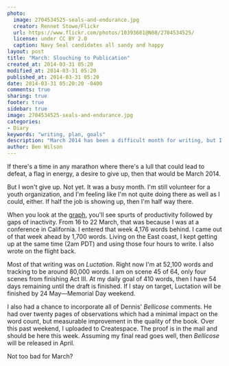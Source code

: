 ```yaml
---
photo:
  image: 2704534525-seals-and-endurance.jpg
  creator: Rennet Stowe/Flickr
  url: https://www.flickr.com/photos/10393601@N08/2704534525/
  license: under CC BY 2.0
  caption: Navy Seal candidates all sandy and happy
layout: post
title: "March: Slouching to Publication"
created_at: 2014-03-31 05:20
modified_at: 2014-03-31 05:20
published_at: 2014-03-31 05:20
date: 2014-03-31 05:20:20 -0400
comments: true
sharing: true
footer: true
sidebar: true
image: 2704534525-seals-and-endurance.jpg
categories:
- Diary
keywords: "writing, plan, goals"
description: "March 2014 has been a difficult month for writing, but I managed to stay on course."
author: Ben Wilson
---
```

<!--Lead Paragraph-->
If there's a time in any marathon where there's a lull that could lead to defeat, a flag in energy, a desire to give up, then that would be March 2014.

<!-- more -->
But I won't give up. Not yet. It was a busy month. I'm still volunteer for a youth organization, and I'm feeling like I'm not quite doing there as well as I could, either. If half the job is showing up, then I'm half way there.

When you look at the [graph](/writing-progress-2014), you'll see spurts of productivity followed by gaps of inactivity. From 16 to 22 March, that was because I was at a conference in California. I entered that week 4,176 words behind. I came out of that week ahead by 1,700 words. Living on the East coast, I kept getting up at the same time (2am PDT) and using those four hours to write. I also wrote on the flight back.

Most of that writing was on *Luctation*. Right now I'm at 52,100 words and tracking to be around 80,000 words. I am on scene 45 of 64, only four scenes from finishing Act III. At my daily goal of 410 words, then I have 54 days remaining until the draft is finished. If I stay on target, Luctation will be finished by 24 May&mdash;Memorial Day weekend.

I also had a chance to incorporate all of Dennis' *Bellicose* comments. He had over twenty pages of observations which had a minimal impact on the word count, but measurable improvement in the quality of the book. Over this past weekend, I uploaded to Createspace. The proof is in the mail and should be here this week. Assuming my final read goes well, then *Bellicose* will be released in April.

Not too bad for March?
